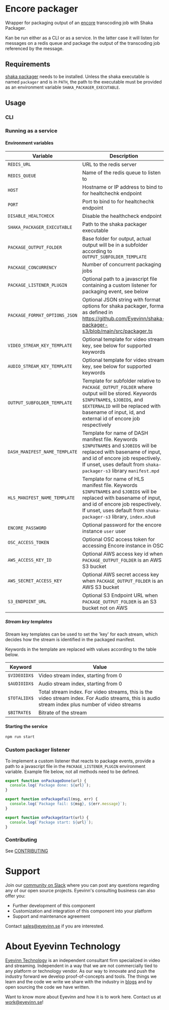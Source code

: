 # Encore packager

Wrapper for packaging output of an [encore](https://github.com/svt/encore) transcoding job with Shaka Packager.

Kan be run either as a CLI or as a service. In the latter case it will listen for messages on a redis queue and
package the output of the transcoding job referenced by the message.

## Requirements

[shaka packager](https://github.com/shaka-project/shaka-packager) needs to be installed. Unless the shaka executable is named `packager` and is in `PATH`, the path to the executable must be provided as an environment variable `SHAKA_PACKAGER_EXECUTABLE`.

## Usage

### CLI

### Running as a service

#### Environment variables

| Variable                      | Description                                                                                                                                                                                                                      | Default value            |
| ----------------------------- | -------------------------------------------------------------------------------------------------------------------------------------------------------------------------------------------------------------------------------- | ------------------------ |
| `REDIS_URL`                   | URL to the redis server                                                                                                                                                                                                          | `redis://localhost:6379` |
| `REDIS_QUEUE`                 | Name of the redis queue to listen to                                                                                                                                                                                             | `packaging-queue`        |
| `HOST`                        | Hostname or IP address to bind to for healtchechk endpoint                                                                                                                                                                       | `0.0.0.0`                |
| `PORT`                        | Port to bind to for healtchechk endpoint                                                                                                                                                                                         | `8000`                   |
| `DISABLE_HEALTCHECK`          | Disable the healthcheck endpoint                                                                                                                                                                                                 | `false`                  |
| `SHAKA_PACKAGER_EXECUTABLE`   | Path to the shaka packager executable                                                                                                                                                                                            | `packager`               |
| `PACKAGE_OUTPUT_FOLDER`       | Base folder for output, actual output will be in a subfolder according to `OUTPUT_SUBFOLDER_TEMPLATE`                                                                                                                            | `packaged`               |
| `PACKAGE_CONCURRENCY`         | Number of concurrent packaging jobs                                                                                                                                                                                              | `1`                      |
| `PACKAGE_LISTENER_PLUGIN`     | Optional path to a javascript file containing a custom listener for packaging event, see below                                                                                                                                   |                          |
| `PACKAGE_FORMAT_OPTIONS_JSON` | Optional JSON string with format options for shaka packager, format as defined in https://github.com/Eyevinn/shaka-packager-s3/blob/main/src/packager.ts                                                                         |
| `VIDEO_STREAM_KEY_TEMPLATE`   | Optional template for video stream key, see below for supported keywords                                                                                                                                                         | `$VIDEOIDX$_$BITRATE$`   |
| `AUDIO_STREAM_KEY_TEMPLATE`   | Optional template for video stream key, see below for supported keywords                                                                                                                                                         | `$AUDIOIDX$`             |
| `OUTPUT_SUBFOLDER_TEMPLATE`   | Template for subfolder relative to `PACKAGE_OUTPUT_FOLDER` where output will be stored. Keywords `$INPUTNAME$`, `$JOBID$`, and `$EXTERNALID` will be replaced with basename of input, id, and external id of encore job respectively                          | `$INPUTNAME$/$JOBID$`    |
| `DASH_MANIFEST_NAME_TEMPLATE` | Template for name of DASH manifest file. Keywords `$INPUTNAME$` and `$JOBID$` will be replaced with basename of input, and id of encore job respectively. If unset, uses default from `shaka-packager-s3` library `manifest.mpd` |                          |
| `HLS_MANIFEST_NAME_TEMPLATE`  | Template for name of HLS manifest file. Keywords `$INPUTNAME$` and `$JOBID$` will be replaced with basename of input, and id of encore job respectively. If unset, uses default from `shaka-packager-s3` library, `index.m3u8`   |                          |
| `ENCORE_PASSWORD`             | Optional password for the encore instance `user` user                                                                                                                                                                            |                          |
| `OSC_ACCESS_TOKEN`            | Optional OSC access token for accessing Encore instance in OSC                                                                                                                                                                   |                          |
| `AWS_ACCESS_KEY_ID`           | Optional AWS access key id when `PACKAGE_OUTPUT_FOLDER` is an AWS S3 bucket                                                                                                                                                      |                          |
| `AWS_SECRET_ACCESS_KEY`       | Optional AWS secret access key when `PACKAGE_OUTPUT_FOLDER` is an AWS S3 bucket                                                                                                                                                  |                          |
| `S3_ENDPOINT_URL`             | Optional S3 Endpoint URL when `PACKAGE_OUTPUT_FOLDER` is an S3 bucket not on AWS                                                                                                                                                 |

##### Stream key templates

Stream key templates can be used to set the 'key' for each stream, which decides how the stream is identified in the packaged manifest.

Keywords in the template are replaced with values according to the table below.

| Keyword      | Value                                                                                                                                             |
| ------------ | ------------------------------------------------------------------------------------------------------------------------------------------------- |
| `$VIDEOIDX$` | Video stream index, starting from 0                                                                                                               |
| `$AUDIOIDX$` | Audio stream index, starting from 0                                                                                                               |
| `$TOTALIDX$` | Total stream index. For video streams, this is the video stream index. For Audio streams, this is audio stream index plus number of video streams |
| `$BITRATE$`  | Bitrate of the stream                                                                                                                             |

#### Starting the service

```bash
npm run start
```

### Custom packager listener

To implement a custom listener that reacts to package events, provide a path to a javascript file
in the `PACKAGE_LISTENER_PLUGIN` environment variable. Example file below, not all methods need to be defined.

```javascript
export function onPackageDone(url) {
  console.log(`Package done: ${url}`);
}

export function onPackageFail(msg, err) {
  console.log(`Package fail: ${msg}, ${err.message}`);
}

export function onPackageStart(url) {
  console.log(`Package start: ${url}`);
}
```

<!--

## Requirements
Add any external project dependencies such as node.js version etc here

## Installation / Usage

Add clear instructions on how to use the project here

## Development

Add clear instructions on how to start development of the project here

-->

### Contributing

See [CONTRIBUTING](CONTRIBUTING.md)

# Support

Join our [community on Slack](http://slack.streamingtech.se) where you can post any questions regarding any of our open source projects. Eyevinn's consulting business can also offer you:

- Further development of this component
- Customization and integration of this component into your platform
- Support and maintenance agreement

Contact [sales@eyevinn.se](mailto:sales@eyevinn.se) if you are interested.

# About Eyevinn Technology

[Eyevinn Technology](https://www.eyevinntechnology.se) is an independent consultant firm specialized in video and streaming. Independent in a way that we are not commercially tied to any platform or technology vendor. As our way to innovate and push the industry forward we develop proof-of-concepts and tools. The things we learn and the code we write we share with the industry in [blogs](https://dev.to/video) and by open sourcing the code we have written.

Want to know more about Eyevinn and how it is to work here. Contact us at work@eyevinn.se!
